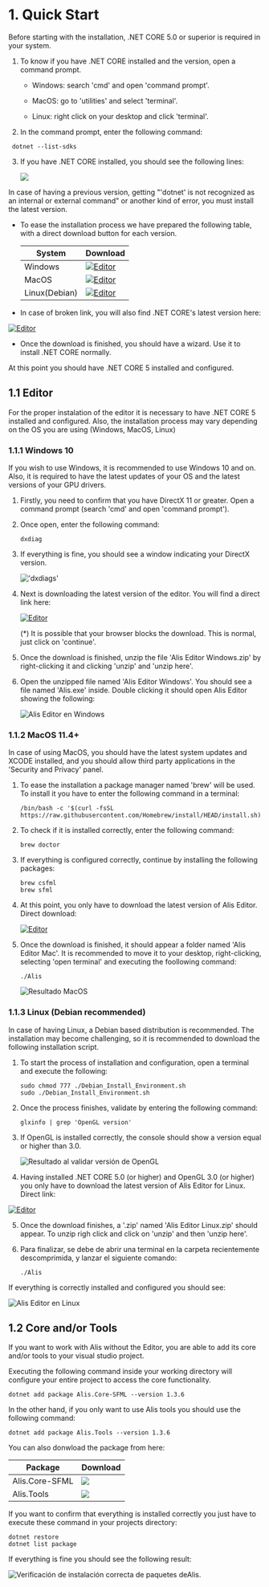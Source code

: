 # 1. Quick Start

Before starting with the installation, .NET CORE 5.0 or superior is required in your system.

1.  To know if you have .NET CORE installed and the version, open a command prompt.

    -   Windows: search 'cmd' and open 'command prompt'.

    -   MacOS: go to 'utilities' and select 'terminal'.

    -   Linux: right click on your desktop and click 'terminal'.

2.  In the command prompt, enter the following command:
    
   ~~~~~~~~~~~~~~~{.c}
    dotnet --list-sdks
   ~~~~~~~~~~~~~~~

3.  If you have .NET CORE installed, you should see the following lines:

    ![](Fotos_Manual/consola_dolnet_sdks.png)

In case of having a previous version, getting "'dotnet' is not recognized as an internal or external command" or another kind of error, you must install the latest version.

-   To ease the installation process we have prepared the following table, with a direct download button for each version.

    | System | Download | 
    | --- | --- | 
    | Windows | [![Editor](https://img.shields.io/badge/-Download-green )](https://github.com/pabllopf/Alis/releases/latest/download/dotnet-sdk-5.0.202-win-x64.exe)           | 
    | MacOS| [![Editor](https://img.shields.io/badge/-Download-green )](https://github.com/pabllopf/Alis/releases/latest/download/dotnet-sdk-5.0.202-osx-x64.tar.gz)           | 
    | Linux(Debian)  |  [![Editor](https://img.shields.io/badge/-Download-green )](https://github.com/pabllopf/Alis/releases/latest/download/dotnet-sdk-5.0.202-linux-x64.tar.gz)|

-   In case of broken link, you will also find .NET CORE's latest version here:

 [![Editor](https://img.shields.io/badge/-Microsoft%20Web%20Official-green )](https://dotnet.microsoft.com/download/dotnet/5.0)

-   Once the download is finished, you should have a wizard. Use it to install .NET CORE normally.

At this point you should have .NET CORE 5 installed and configured.

## 1.1 Editor

For the proper instalation of the editor it is necessary to have .NET CORE 5 installed and configured. Also, the installation process may vary depending on the OS you are using (Windows, MacOS, Linux)

### 1.1.1 Windows 10

If you wish to use Windows, it is recommended to use Windows 10 and on. Also, it is required to have the latest updates of your OS and the latest versions of your GPU drivers.

1.  Firstly, you need to confirm that you have DirectX 11 or greater. Open a command prompt (search 'cmd' and open 'command prompt').

2.  Once open, enter the following command:

    ~~~~~~~~~~~~~~~{.c} 
    dxdiag
    ~~~~~~~~~~~~~~~

3.  If everything is fine, you should see a window indicating your DirectX version.

    !['dxdiags'](Fotos_Manual/directX_12.png)
    
4.  Next is downloading the latest version of the editor. You will find a direct link here:

     [![Editor](https://img.shields.io/badge/-Download%20Alis%20on%20Windows-green )](https://github.com/pabllopf/Alis/releases/latest/download/Alis_Editor_Windows.zip)

    (\*) It is possible that your browser blocks the download. This is normal, just click on 'continue'.

5.  Once the download is finished, unzip the file 'Alis Editor Windows.zip' by right-clicking it and clicking 'unzip' and 'unzip here'.

6.  Open the unzipped file named 'Alis Editor Windows'. You should see a file named 'Alis.exe' inside. Double clicking it should open Alis Editor showing the following:

    ![Alis Editor en Windows](Fotos_Manual/imagen_editor_instalado.PNG)

### 1.1.2 MacOS 11.4+

In case of using MacOS, you should have the latest system updates and XCODE installed, and you should allow third party applications in the 'Security and Privacy' panel.

1.  To ease the installation a package manager named 'brew' will be used. To install it you have to enter the following command in a terminal:

    ~~~~~~~~~~~~~~~{.c} 
    /bin/bash -c '$(curl -fsSL https://raw.githubusercontent.com/Homebrew/install/HEAD/install.sh)'
    ~~~~~~~~~~~~~~~

2.  To check if it is installed correctly, enter the following command:

    ~~~~~~~~~~~~~~~{.c} 
    brew doctor
    ~~~~~~~~~~~~~~~

3.  If everything is configured correctly, continue by installing the following packages:

    ~~~~~~~~~~~~~~~{.c}  
    brew csfml
    brew sfml
    ~~~~~~~~~~~~~~~

4.  At this point, you only have to download the latest version of Alis Editor. Direct download:

     [![Editor](https://img.shields.io/badge/-Download%20Alis%20on%20MacOS-green )](https://github.com/pabllopf/Alis/releases/latest/download/Alis_Editor_Mac.zip)


5.  Once the download is finished, it should appear a folder named 'Alis Editor Mac'. It is recommended to move it to your desktop, right-clicking, selecting 'open terminal' and executing the foollowing command:

    ~~~~~~~~~~~~~~~{.c}   
    ./Alis
    ~~~~~~~~~~~~~~~

    ![Resultado  MacOS](Fotos_Manual/editor_macos.png)

### 1.1.3 Linux (Debian recommended)

In case of having Linux, a Debian based distribution is recommended. The installation may become challenging, so it is recommended to download the following installation script.

1.  To start the process of installation and configuration, open a terminal and execute the following:

    ~~~~~~~~~~~~~~~{.c}   
    sudo chmod 777 ./Debian_Install_Environment.sh
    sudo ./Debian_Install_Environment.sh
    ~~~~~~~~~~~~~~~

2.  Once the process finishes, validate by entering the following command:

    ~~~~~~~~~~~~~~~{.c}   
    glxinfo | grep 'OpenGL version'
    ~~~~~~~~~~~~~~~

3.  If OpenGL is installed correctly, the console should show a version equal or higher than 3.0.

    ![Resultado al validar versión de OpenGL](Fotos_Manual/confirmar_version_openfgl.png)

4.  Having installed .NET CORE 5.0 (or higher) and OpenGL 3.0 (or higher) you only have to download the latest version of Alis Editor for Linux. Direct link:

  [![Editor](https://img.shields.io/badge/-Download%20Alis%20on%20Linux-green )](https://github.com/pabllopf/Alis/releases/latest/download/Alis_Editor_Linux.zip)

5.  Once the download finishes, a '.zip' named 'Alis Editor Linux.zip' should appear. To unzip righ click and click on 'unzip' and then 'unzip here'.

6.  Para finalizar, se debe de abrir una terminal en la carpeta
    recientemente descomprimida, y lanzar el siguiente comando:

    ~~~~~~~~~~~~~~~{.c}  
    ./Alis
    ~~~~~~~~~~~~~~~

If everything is correctly installed and configured you should see:

![Alis Editor en Linux](Fotos_Manual/Editor_city.png)

## 1.2 Core and/or Tools

If you want to work with Alis without the Editor, you are able to add its core and/or tools to your visual studio project.

Executing the following command inside your working directory will configure your entire project to access the core functionality.

~~~~~~~~~~~~~~~{.c}  
dotnet add package Alis.Core-SFML --version 1.3.6
~~~~~~~~~~~~~~~

In the other hand, if you only want to use Alis tools you should use the following command:

~~~~~~~~~~~~~~~{.c}  
dotnet add package Alis.Tools --version 1.3.6
~~~~~~~~~~~~~~~

You can also donwload the package from here:

 | Package | Download | 
 | --- | --- | 
 |Alis.Core-SFML| [![](https://img.shields.io/badge/-Download-green)](https://github.com/pabllopf/Alis/releases/latest/download/Alis.Core-SFML.1.3.6.nupkg) | 
 |Alis.Tools| [![](https://img.shields.io/badge/-Download-green )](https://github.com/pabllopf/Alis/releases/latest/download/Alis.Tools.1.3.6.nupkg) | 
    

If you want to confirm that everything is installed correctly you just have to execute these command in your projects directory:

~~~~~~~~~~~~~~~{.c}  
dotnet restore
dotnet list package
~~~~~~~~~~~~~~~

If everything is fine you should see the following result:

![Verificación de instalación correcta de paquetes deAlis.](Fotos_Manual/paquete_instalados.PNG)
